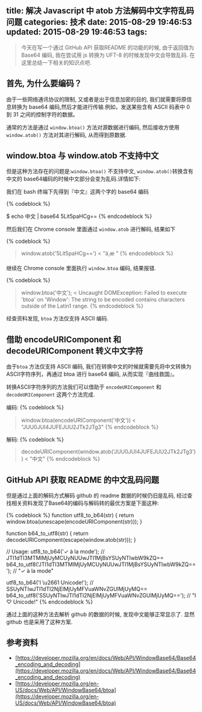 title: 解决 Javascript 中 atob 方法解码中文字符乱码问题
categories: 技术
date: 2015-08-29 19:46:53
updated: 2015-08-29 19:46:53
tags:
---
> 今天在写一个通过 GitHub API 获取README 的功能的时候, 由于返回值为 Base64 编码, 我在尝试用 js 转换为 UFT-8 的时候发现中文会导致乱码. 在这里总结一下相关的知识点吧.

## 首先, 为什么要编码？

由于一些网络通讯协议的限制, 又或者是出于信息加密的目的, 我们就需要将原信息转换为 base64 编码,然后才能进行传输.例如，发送某些含有 ASCII 码表中 0 到 31 之间的控制字符的数据。

通常的方法是通过 `window.btoa()` 方法对源数据进行编码, 然后接收方使用 `window.atob()` 方法对其进行解码, 从而得到原数据.

<!--more-->
## window.btoa 与 window.atob 不支持中文

但是这种方法存在的问题是:`window.btoa()` 不支持中文, `window.atob()`转换含有中文的 base64编码的时候中文部分会变为乱码.详情如下:

我们在 bash 终端下先得到『中文』这两个字的 base64 编码

{% codeblock %}

$ echo 中文 | base64
5Lit5paHCg==
{% endcodeblock %}

然后我们在 Chrome console 里面通过 `window.atob` 进行解码, 结果如下

{% codeblock %}
> window.atob('5Lit5paHCg==')
< "ä¸­æ
"
{% endcodeblock %}

继续在 Chrome console 里面执行 `window.btoa` 编码, 结果报错.

{% codeblock %}
> window.btoa('中文');
< Uncaught DOMException: Failed to execute 'btoa' on 'Window': The string to be encoded contains characters outside of the Latin1 range.
{% endcodeblock %}

经查资料发现, `btoa` 方法仅支持 ASCII 编码.

## 借助 encodeURIComponent 和 decodeURIComponent 转义中文字符

由于`btoa` 方法仅支持 ASCII 编码, 我们在转换中文的时候就需要先将中文转换为ASCII字符序列，再通过 btoa 进行 base64 编码, 从而实现『曲线救国』。

转换ASCII字符序列的方法我们可以借助于 `encodeURIComponent` 和 `decodeURIComponent` 这两个方法完成.

编码:
{% codeblock %}
> window.btoa(encodeURIComponent('中文'))
< "JUU0JUI4JUFEJUU2JTk2JTg3"
{% endcodeblock %}

解码:
{% codeblock %}
> decodeURIComponent(window.atob('JUU0JUI4JUFEJUU2JTk2JTg3'))
< "中文"
{% endcodeblock %}

## GitHub API 获取 README 的中文乱码问题

但是通过上面的解码方式解码 github 的 readme 数据的时候仍旧是乱码, 经过查找相关资料发现了Base64的编码与解码转的最优方案是下面这种:

{% codeblock %}
function utf8_to_b64(str) {
    return window.btoa(unescape(encodeURIComponent(str)));
}

function b64_to_utf8(str) {
    return decodeURIComponent(escape(window.atob(str)));
}

// Usage:
utf8_to_b64('✓ à la mode'); // JTI1dTI3MTMlMjUyMCUyNUUwJTI1MjBsYSUyNTIwbW9kZQ==
b64_to_utf8('JTI1dTI3MTMlMjUyMCUyNUUwJTI1MjBsYSUyNTIwbW9kZQ=='); // "✓ à la mode"

utf8_to_b64('I \u2661 Unicode!'); // SSUyNTIwJTI1dTI2NjElMjUyMFVuaWNvZGUlMjUyMQ==
b64_to_utf8('SSUyNTIwJTI1dTI2NjElMjUyMFVuaWNvZGUlMjUyMQ=='); // "I ♡ Unicode!"
{% endcodeblock %}

通过上面的这种方法去解析 github 的数据的时候, 发现中文能够正常显示了. 显然 github 也是采用了这种方案.

## 参考资料
* [https://developer.mozilla.org/en/docs/Web/API/WindowBase64/Base64_encoding_and_decoding](https://developer.mozilla.org/en/docs/Web/API/WindowBase64/Base64_encoding_and_decoding)
* [https://developer.mozilla.org/en-US/docs/Web/API/WindowBase64/btoa](https://developer.mozilla.org/en-US/docs/Web/API/WindowBase64/btoa)
